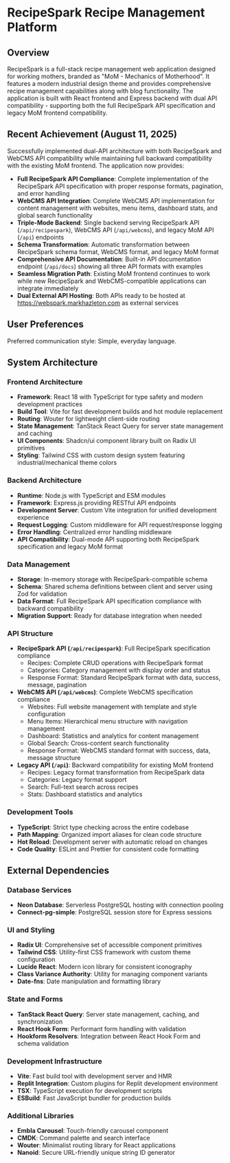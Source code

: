 # RecipeSpark Recipe Management Platform

## Overview

RecipeSpark is a full-stack recipe management web application designed for working mothers, branded as "MoM - Mechanics of Motherhood". It features a modern industrial design theme and provides comprehensive recipe management capabilities along with blog functionality. The application is built with React frontend and Express backend with dual API compatibility - supporting both the full RecipeSpark API specification and legacy MoM frontend compatibility.

## Recent Achievement (August 11, 2025)

Successfully implemented dual-API architecture with both RecipeSpark and WebCMS API compatibility while maintaining full backward compatibility with the existing MoM frontend. The application now provides:

- **Full RecipeSpark API Compliance**: Complete implementation of the RecipeSpark API specification with proper response formats, pagination, and error handling
- **WebCMS API Integration**: Complete WebCMS API implementation for content management with websites, menu items, dashboard stats, and global search functionality
- **Triple-Mode Backend**: Single backend serving RecipeSpark API (`/api/recipespark`), WebCMS API (`/api/webcms`), and legacy MoM API (`/api`) endpoints
- **Schema Transformation**: Automatic transformation between RecipeSpark schema format, WebCMS format, and legacy MoM format
- **Comprehensive API Documentation**: Built-in API documentation endpoint (`/api/docs`) showing all three API formats with examples
- **Seamless Migration Path**: Existing MoM frontend continues to work while new RecipeSpark and WebCMS-compatible applications can integrate immediately
- **Dual External API Hosting**: Both APIs ready to be hosted at https://webspark.markhazleton.com as external services

## User Preferences

Preferred communication style: Simple, everyday language.

## System Architecture

### Frontend Architecture
- **Framework**: React 18 with TypeScript for type safety and modern development practices
- **Build Tool**: Vite for fast development builds and hot module replacement
- **Routing**: Wouter for lightweight client-side routing
- **State Management**: TanStack React Query for server state management and caching
- **UI Components**: Shadcn/ui component library built on Radix UI primitives
- **Styling**: Tailwind CSS with custom design system featuring industrial/mechanical theme colors

### Backend Architecture
- **Runtime**: Node.js with TypeScript and ESM modules
- **Framework**: Express.js providing RESTful API endpoints
- **Development Server**: Custom Vite integration for unified development experience
- **Request Logging**: Custom middleware for API request/response logging
- **Error Handling**: Centralized error handling middleware
- **API Compatibility**: Dual-mode API supporting both RecipeSpark specification and legacy MoM format

### Data Management
- **Storage**: In-memory storage with RecipeSpark-compatible schema
- **Schema**: Shared schema definitions between client and server using Zod for validation
- **Data Format**: Full RecipeSpark API specification compliance with backward compatibility
- **Migration Support**: Ready for database integration when needed

### API Structure
- **RecipeSpark API (`/api/recipespark`)**: Full RecipeSpark specification compliance
  - Recipes: Complete CRUD operations with RecipeSpark format
  - Categories: Category management with display order and status
  - Response Format: Standard RecipeSpark format with data, success, message, pagination
- **WebCMS API (`/api/webcms`)**: Complete WebCMS specification compliance
  - Websites: Full website management with template and style configuration
  - Menu Items: Hierarchical menu structure with navigation management
  - Dashboard: Statistics and analytics for content management
  - Global Search: Cross-content search functionality
  - Response Format: WebCMS standard format with success, data, message structure
- **Legacy API (`/api`)**: Backward compatibility for existing MoM frontend
  - Recipes: Legacy format transformation from RecipeSpark data
  - Categories: Legacy format support
  - Search: Full-text search across recipes
  - Stats: Dashboard statistics and analytics

### Development Tools
- **TypeScript**: Strict type checking across the entire codebase
- **Path Mapping**: Organized import aliases for clean code structure
- **Hot Reload**: Development server with automatic reload on changes
- **Code Quality**: ESLint and Prettier for consistent code formatting

## External Dependencies

### Database Services
- **Neon Database**: Serverless PostgreSQL hosting with connection pooling
- **Connect-pg-simple**: PostgreSQL session store for Express sessions

### UI and Styling
- **Radix UI**: Comprehensive set of accessible component primitives
- **Tailwind CSS**: Utility-first CSS framework with custom theme configuration
- **Lucide React**: Modern icon library for consistent iconography
- **Class Variance Authority**: Utility for managing component variants
- **Date-fns**: Date manipulation and formatting library

### State and Forms
- **TanStack React Query**: Server state management, caching, and synchronization
- **React Hook Form**: Performant form handling with validation
- **Hookform Resolvers**: Integration between React Hook Form and schema validation

### Development Infrastructure
- **Vite**: Fast build tool with development server and HMR
- **Replit Integration**: Custom plugins for Replit development environment
- **TSX**: TypeScript execution for development scripts
- **ESBuild**: Fast JavaScript bundler for production builds

### Additional Libraries
- **Embla Carousel**: Touch-friendly carousel component
- **CMDK**: Command palette and search interface
- **Wouter**: Minimalist routing library for React applications
- **Nanoid**: Secure URL-friendly unique string ID generator